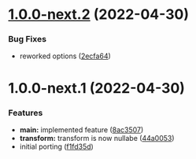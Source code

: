 # [1.0.0-next.2](https://github.com/simonecorsi/gh-star-fetch/compare/v1.0.0-next.1...v1.0.0-next.2) (2022-04-30)


### Bug Fixes

* reworked options ([2ecfa64](https://github.com/simonecorsi/gh-star-fetch/commit/2ecfa64da6257e5ad23a3d33a8525b9590d12c85))

# 1.0.0-next.1 (2022-04-30)


### Features

* **main:** implemented feature ([8ac3507](https://github.com/simonecorsi/gh-star-fetch/commit/8ac35073fabafa44eefdec717cd6b2886bbaa0d7))
* **transform:** transform is now nullabe ([44a0053](https://github.com/simonecorsi/gh-star-fetch/commit/44a0053c10c59a14a72ab247f64a861aa6465b5d))
* initial porting ([f1fd35d](https://github.com/simonecorsi/gh-star-fetch/commit/f1fd35d7e1723837b8cf975a6b7fc02a593dc3ca))

